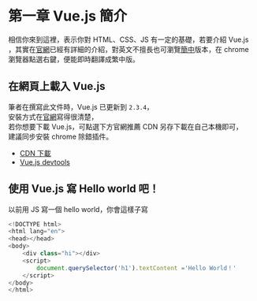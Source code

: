 # 第一章 Vue.js 簡介

相信你來到這裡，表示你對 HTML、CSS、JS 有一定的基礎，若要介紹 Vue.js ，其實在[官網](https://vuejs.org/v2/guide/)已經有詳細的介紹，對英文不擅長也可瀏覽[簡中](https://cn.vuejs.org/v2/guide/)版本，在 chrome 瀏覽器點選右鍵，便能即時翻譯成繁中版。



## 在網頁上載入 Vue.js

筆者在撰寫此文件時，Vue.js 已更新到 `2.3.4`，  
安裝方式在[官網](https://vuejs.org/v2/guide/installation.html)寫得很清楚，  
若你想要下載 Vue.js，可點選下方官網推薦 CDN 另存下載在自己本機即可，  
建議同步安裝 chrome 除錯插件。 

* [CDN 下載](https://unpkg.com/vue)
* [Vue.js devtools](https://chrome.google.com/webstore/detail/vuejs-devtools/nhdogjmejiglipccpnnnanhbledajbpd)

## 使用 Vue.js 寫 Hello world 吧！

以前用 JS 寫一個 hello world，你會這樣子寫

```js
<!DOCTYPE html>
<html lang="en">
<head></head>
<body>
    <div class="hi"></div>
    <script>
        document.querySelector('h1').textContent ='Hello World！'
    </script>
</body>
</html>
```





